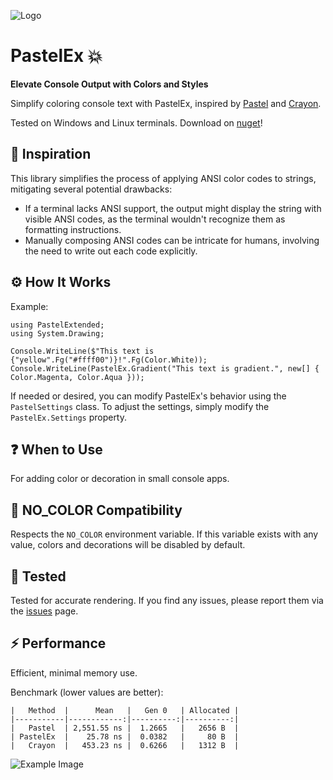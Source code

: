![Logo](https://raw.githubusercontent.com/k-iro/PastelEx/master/img/logo.png)

# PastelEx 💥
**Elevate Console Output with Colors and Styles**

Simplify coloring console text with PastelEx, inspired by [Pastel](https://github.com/silkfire/Pastel) and [Crayon](https://github.com/riezebosch/crayon).

Tested on Windows and Linux terminals.
Download on [nuget](https://www.nuget.org/packages/PastelEx)!

## 🎨 Inspiration
This library simplifies the process of applying ANSI color codes to strings, mitigating several potential drawbacks:
- If a terminal lacks ANSI support, the output might display the string with visible ANSI codes, as the terminal wouldn't recognize them as formatting instructions.
- Manually composing ANSI codes can be intricate for humans, involving the need to write out each code explicitly.

## ⚙️ How It Works
Example:
```
using PastelExtended;
using System.Drawing;

Console.WriteLine($"This text is {"yellow".Fg("#ffff00")}!".Fg(Color.White));
Console.WriteLine(PastelEx.Gradient("This text is gradient.", new[] { Color.Magenta, Color.Aqua }));
```

If needed or desired, you can modify PastelEx's behavior using the `PastelSettings` class.
To adjust the settings, simply modify the `PastelEx.Settings` property.

## ❓ When to Use
For adding color or decoration in small console apps.

## 🚫 NO_COLOR Compatibility
Respects the `NO_COLOR` environment variable. If this variable exists with any value, colors and decorations will be disabled by default.

## 🧪 Tested
Tested for accurate rendering. If you find any issues, please report them via the [issues](https://github.com/k-iro/PastelEx/issues) page.

## ⚡ Performance
Efficient, minimal memory use.

Benchmark (lower values are better):
```
|   Method  |      Mean   |   Gen 0   | Allocated |
|-----------|------------:|----------:|----------:|
|   Pastel  | 2,551.55 ns |  1.2665   |   2656 B  |
| PastelEx  |    25.78 ns |  0.0382   |     80 B  |
|   Crayon  |   453.23 ns |  0.6266   |   1312 B  |
```

![Example Image](https://raw.githubusercontent.com/k-iro/PastelEx/master/img/example.png)